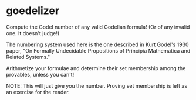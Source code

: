 # goedelizer
Compute the Godel number of any valid Godelian formula! (Or of any invalid one. It doesn't judge!)

The numbering system used here is the one described in Kurt Godel's 1930 paper,
"On Formally Undecidable Propositions of Principia Mathematica and Related Systems."

Arithmetize your formulae and determine their set membership among the provables,
unless you can't!

NOTE: This will just give you the number. Proving set membership is left as an exercise
for the reader.